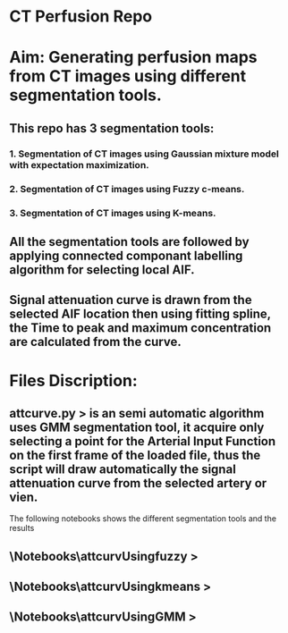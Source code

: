 # CT Perfusion Repo
# Aim: Generating perfusion maps from CT images using different segmentation tools.

## This repo has 3 segmentation tools:

### 1. Segmentation of CT images using Gaussian mixture model with expectation maximization.
### 2. Segmentation of CT images using Fuzzy c-means.
### 3. Segmentation of CT images using K-means. 

## All the segmentation tools are followed by applying connected componant labelling algorithm for selecting local AIF. 

## Signal attenuation curve is drawn from the selected AIF location then using fitting spline, the Time to peak and maximum concentration are calculated from the curve. 


# Files Discription:

## attcurve.py > is an semi automatic algorithm uses GMM segmentation tool, it acquire only selecting a point for the Arterial Input Function on the first frame of the loaded file, thus the script will draw automatically the signal attenuation curve from the selected artery or vien. 

The following notebooks shows the different segmentation tools and the results 
## \Notebooks\attcurvUsingfuzzy > 
## \Notebooks\attcurvUsingkmeans > 
## \Notebooks\attcurvUsingGMM > 
